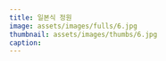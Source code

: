 ```yaml
---
title: 일본식 정원
image: assets/images/fulls/6.jpg
thumbnail: assets/images/thumbs/6.jpg
caption:
---
```

